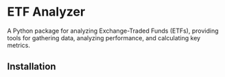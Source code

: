 # ETF Analyzer

A Python package for analyzing Exchange-Traded Funds (ETFs), providing tools for gathering data, analyzing performance, and calculating key metrics.

## Installation 